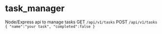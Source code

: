 # task_manager
Node/Express api to manage tasks
GET `/api/v1/tasks`
POST `/api/v1/tasks`
`{
  "name":"your task",
  "completed":false
}`
